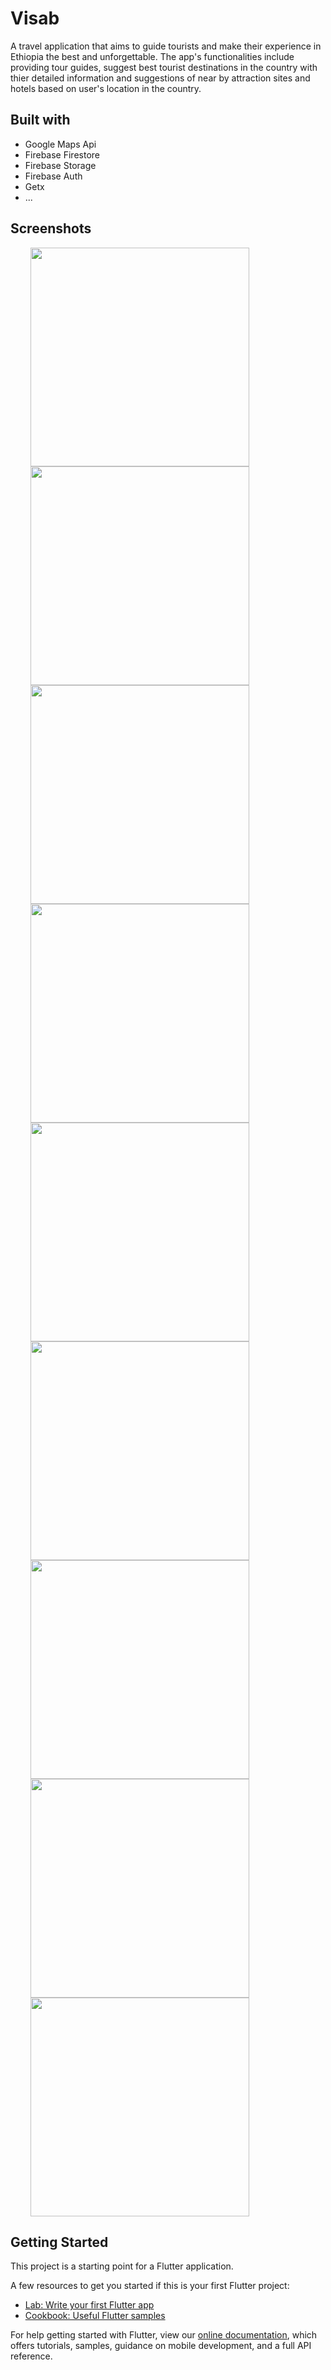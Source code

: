 # Visab

A travel application that aims to guide tourists and make their experience in Ethiopia the best and unforgettable.
The app's functionalities include providing tour guides, suggest best tourist destinations in the country with thier detailed information and suggestions of near by attraction sites and hotels based on user's location in the country.

## Built with 
  - Google Maps Api 
  - Firebase Firestore 
  - Firebase Storage 
  - Firebase Auth
  - Getx
  - ...

## Screenshots 
<img style="display: inline;" width= "350" hspace ="32" src = "https://user-images.githubusercontent.com/81500872/128392813-ac3e8388-972b-4816-829b-89682ea0583b.jpg"/>
<img style="display: inline;" width= "350" hspace ="32" src = "https://user-images.githubusercontent.com/81500872/128392823-a4387a65-c063-4417-affe-67ca8b4bf3f1.jpg"/>
<img style="display: inline;" width= "350" hspace ="32" src = "https://user-images.githubusercontent.com/81500872/128392915-779b38af-c075-45d0-b519-53d375cc45b5.jpg"/>
<img style="display: inline;" width= "350" hspace ="32" src = "https://user-images.githubusercontent.com/81500872/128393091-3c8292b4-f49f-401f-b728-2eb500c261f9.jpg"/>
<img style="display: inline;" width= "350" hspace ="32" src = "https://user-images.githubusercontent.com/81500872/128393162-9c style="display: inline;"b9cae4-fcde-4f3a-8c42-b321411a90e7.jpg"/>
<img style="display: inline;" width= "350" hspace ="32" src = "https://user-images.githubusercon style="display: inline;"tent.com/81500872/128393206-39d71d7e-9172-4ca5-97e8-8272138d4397.jpg"/>
<img style="display: inline;" width= "350" hspace ="32" src = "https://user-images.githubusercon style="display: inline;"tent.com/81500872/128393245-01ce9051-743c-48e5-a2b2-68697f348551.jpg"/>
<img style="display: inline;" width= "350" hspace ="32" src = "https://user-images.githubusercontent.com/81500872/128393436-221831dd-af2c-4164-991e-e500482e94c2.jpg"/>
<img style="display: inline;" width= "350" hspace ="32" src = "https://user-images.githubusercontent.com/81500872/128393537-fac9bf68-be40-414c-a99d-16e1d4d50503.jpg"/>


## Getting Started

This project is a starting point for a Flutter application.

A few resources to get you started if this is your first Flutter project:

- [Lab: Write your first Flutter app](https://flutter.dev/docs/get-started/codelab)
- [Cookbook: Useful Flutter samples](https://flutter.dev/docs/cookbook)

For help getting started with Flutter, view our
[online documentation](https://flutter.dev/docs), which offers tutorials,
samples, guidance on mobile development, and a full API reference.
